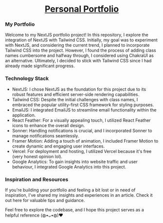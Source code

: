<h1 align="center">
    <br>
    <a href="https://profile-jtd07xy62-zahraas-projects.vercel.app/">Personal Portfolio</a>
    <br>
</h1>

### My Portfolio
<p>Welcome to my NextJS portfolio project! In this repository, I explore the integration of NextJS with Tailwind CSS. Initially, my goal was to experiment with NextJS, and considering the current trend, I planned to incorporate Tailwind CSS into the project. However, I found the process of adding class names cumbersome and halfway through, I considered using ChakraUI as an alternative. Ultimately, I decided to stick with Tailwind CSS since I had already made significant progress.
</p>

### Technology Stack
- NextJS: I chose NextJS as the foundation for this project due to its robust features and efficient server-side rendering capabilities.
- Tailwind CSS: Despite the initial challenges with class names, I embraced the popular utility-first CSS framework for styling purposes.
- EmailJS: I integrated EmailJS to streamline email functionality within the application.
- React Feather: For a visually appealing touch, I utilized React Feather icons to enhance the overall design.
- Sonner: Handling notifications is crucial, and I incorporated Sonner to manage notifications seamlessly.
- Framer Motion: Adding a touch of animation, I included Framer Motion to create dynamic and engaging user interfaces.
- Vercel: For deployment and hosting, I utilized Vercel because it's free (very honest opinion lol).
- Google Analytics: To gain insights into website traffic and user behaviour, I integrated Google Analytics into this project.

### Inspiration and Resources
<p>
If you're building your portfolio and feeling a bit lost or in need of inspiration, I've shared my insights and experiences in an article. Check it out here for valuable tips and guidance.

Feel free to explore the codebase, and I hope this project serves as a helpful reference (⁠◍⁠•⁠ᴗ⁠•⁠◍⁠)⁠❤
</p>
